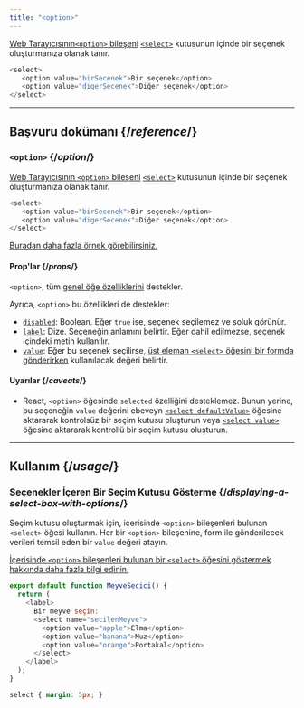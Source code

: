 ```yaml
---
title: "<option>"
---
```


<Intro>

[Web Tarayıcısının`<option>` bileşeni](m5bilisim.com/webokulu/etiketler/etiket-option.php) [`<select>`](/reference/react-dom/components/select) kutusunun içinde bir seçenek oluşturmanıza olanak tanır.

```js
<select>
   <option value="birSecenek">Bir seçenek</option>
   <option value="digerSecenek">Diğer seçenek</option>
</select>
```

</Intro>

<InlineToc />

---

## Başvuru dokümanı {/*reference*/}

### `<option>` {/*option*/}

[Web Tarayıcısının `<option>` bileşeni](m5bilisim.com/webokulu/etiketler/etiket-option.php) [`<select>`](/reference/react-dom/components/select) kutusunun içinde bir seçenek oluşturmanıza olanak tanır.

```js
<select>
   <option value="birSecenek">Bir seçenek</option>
   <option value="digerSecenek">Diğer seçenek</option>
</select>
```

[Buradan daha fazla örnek görebilirsiniz.](#usage)

#### Prop'lar {/*props*/}

`<option>`, tüm [genel öğe özelliklerini](/reference/react-dom/components/common#props) destekler.

Ayrıca, `<option>` bu özellikleri de destekler:

* [`disabled`](https://www.m5bilisim.com/webokulu/etiketler/ozellik-button-disabled.php): Boolean. Eğer `true` ise, seçenek seçilemez ve soluk görünür.
* [`label`](https://www.m5bilisim.com/webokulu/etiketler/etiket-label.php): Dize. Seçeneğin anlamını belirtir. Eğer dahil edilmezse, seçenek içindeki metin kullanılır.
* [`value`](https://www.m5bilisim.com/webokulu/etiketler/ozellik-option-value.php): Eğer bu seçenek seçilirse, [üst eleman `<select>` öğesini bir formda gönderirken](/reference/react-dom/components/select#reading-the-select-box-value-when-submitting-a-form) kullanılacak değeri belirtir.

#### Uyarılar {/*caveats*/}

* React, `<option>` öğesinde `selected` özelliğini desteklemez. Bunun yerine, bu seçeneğin `value` değerini ebeveyn [`<select defaultValue>`](/reference/react-dom/components/select#providing-an-initially-selected-option) öğesine aktararak kontrolsüz bir seçim kutusu oluşturun veya [`<select value>`](/reference/react-dom/components/select#controlling-a-select-box-with-a-state-variable) öğesine aktararak kontrollü bir seçim kutusu oluşturun.

---

## Kullanım {/*usage*/}

### Seçenekler İçeren Bir Seçim Kutusu Gösterme {/*displaying-a-select-box-with-options*/}

Seçim kutusu oluşturmak için, içerisinde `<option>` bileşenleri bulunan `<select>` öğesi kullanın. Her bir `<option>` bileşenine, form ile gönderilecek verileri temsil eden bir `value` değeri atayın.

[İçerisinde `<option>` bileşenleri bulunan bir `<select>` öğesini göstermek hakkında daha fazla bilgi edinin.](/reference/react-dom/components/select)


<Sandpack>

```js
export default function MeyveSecici() {
  return (
    <label>
      Bir meyve seçin:
      <select name="secilenMeyve">
        <option value="apple">Elma</option>
        <option value="banana">Muz</option>
        <option value="orange">Portakal</option>
      </select>
    </label>
  );
}
```

```css
select { margin: 5px; }
```

</Sandpack>  

